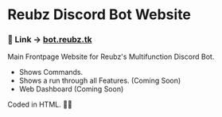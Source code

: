 # Reubz Discord Bot Website

### 🔗 Link -> [bot.reubz.tk](https://bot.reubz.tk)

Main Frontpage Website for Reubz's Multifunction Discord Bot.
- Shows Commands.
- Shows a run through all Features. (Coming Soon) 
- Web Dashboard (Coming Soon)



Coded in HTML. 👨‍💻

